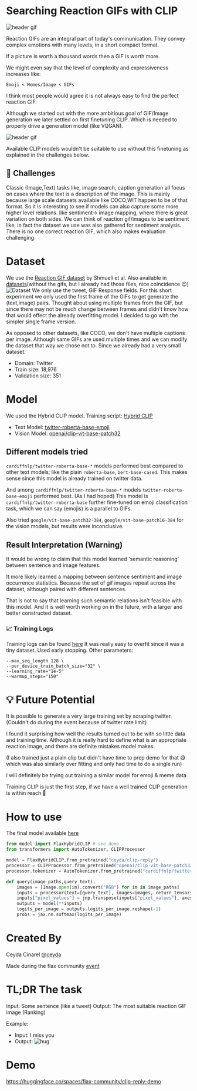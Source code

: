 # Searching Reaction GIFs with CLIP

![header gif](./assets/huggingface_explode3.png)

Reaction GIFs are an integral part of today's communication. They convey complex emotions with many levels, in a short compact format.

If a picture is worth a thousand words then a GIF is worth more.

We might even say that the level of complexity and expressiveness increases like:

`Emoji < Memes/Image < GIFs`

I think most people would agree it is not always easy to find the perfect reaction GIF. 

Although we started out with the more ambitious goal of GIF/Image generation we later settled on first finetuning CLIP. 
Which is needed to properly drive a generation model (like VQGAN). 

![header gif](./assets/main.gif)

Available CLIP models wouldn't be suitable to use without this finetuning as explained in the challenges below.

## 📝 Challenges

Classic (Image,Text) tasks like, image search, caption generation all focus on cases where the text is a description of the image.
This is mainly because large scale datasets available like COCO,WIT happen to be of that format. 
So it is interesting to see if models can also capture some more higher level relations.
like sentiment-> image mapping, where there is great variation on both sides.
We can think of reaction gif/images to be sentiment like, in fact the dataset we use was also gathered for sentiment analysis.
There is no one correct reaction GIF, which also makes evaluation challenging.

# Dataset

We use the [Reaction GIF dataset](https://github.com/bshmueli/ReactionGIF) by Shmueli et al. Also available in [datasets](https://huggingface.co/datasets/julien-c/reactiongif)(without the gifs, but I already had those files, nice coincidence 😉)
![Dataset](./assets/dataset.png)
We only use the tweet, GIF Response fields.
For this short experiment we only used the first frame of the GIFs to get generate the (text,image) pairs. Thought about using multiple frames from the GIF, but since there may not be much change between frames and didn't know how that would effect the already overfitting model. I decided to go with the simpler single frame version.

As opposed to other datasets, like COCO, we don't have multiple captions per image. Although same GIFs are used multiple times and we can modify the dataset that way we chose not to. Since we already had a very small dataset.

- Domain: Twitter
- Train size: 18,976
- Validation size: 351

# Model

We used the Hybrid CLIP model. Training script: [Hybrid CLIP](https://github.com/huggingface/transformers/blob/master/examples/research_projects/jax-projects/hybrid_clip/run_hybrid_clip.py) 

- Text Model: [twitter-roberta-base-emoji](https://huggingface.co/cardiffnlp/twitter-roberta-base-emoji)
- Vision Model: [openai/clip-vit-base-patch32](https://huggingface.co/openai/clip-vit-base-patch32)

## Different models tried

`cardiffnlp/twitter-roberta-base-*` models performed best compared to other text models; like the plain `roberta-base`, `bert-base-cased`.
This makes sense since this model is already trained on twitter data.

And among `cardiffnlp/twitter-roberta-base-*` models `twitter-roberta-base-emoji` performed best. (As I had hoped)
This model is `cardiffnlp/twitter-roberta-base` further fine-tuned on emoji classification task, which we can say (emojis) is a parallel to GIFs. 

Also tried `google/vit-base-patch32-384`, `google/vit-base-patch16-384` for the vision models, but results were inconclusive.

## Result Interpretation (Warning)

It would be wrong to claim that this model learned 'semantic reasoning' between sentence and image features. 

It more likely learned a mapping between sentence sentiment and image occurrence statistics. Because the set of gif images repeat across the dataset, although paired with different sentences.

That is not to say that learning such semantic relations isn't feasible with this model. And it is well worth working on in the future, with a larger and better constructed dataset.

### 📈 Training Logs

Training logs can be found [here](https://wandb.ai/cceyda/flax-clip?workspace=user-cceyda)
It was really easy to overfit since it was a tiny dataset. Used early stopping.
Other parameters:
```
--max_seq_length 128 \
--per_device_train_batch_size="32" \
--learning_rate="1e-5" 
--warmup_steps="150" 
```

# 💡 Future Potential

It is possible to generate a very large training set by scraping twitter.(Couldn't do during the event because of twitter rate limit)

I found it surprising how well the results turned out to be with so little data and training time. Although it is really hard to define what is an appropriate reaction image, and there are definite mistakes model makes.

(I also trained just a plain clip but didn't have time to prep demo for that 😅 which was also similarly over fitting and only had time to do a single run)

I will definitely be trying out training a similar model for emoji & meme data.

Training CLIP is just the first step, if we have a well trained CLIP generation is within reach 🚀   

# How to use
The final model available [here](https://huggingface.co/ceyda/clip-reply)

```py
from model import FlaxHybridCLIP # see demo 
from transformers import AutoTokenizer, CLIPProcessor

model = FlaxHybridCLIP.from_pretrained("ceyda/clip-reply")
processor = CLIPProcessor.from_pretrained("openai/clip-vit-base-patch32")
processor.tokenizer = AutoTokenizer.from_pretrained("cardiffnlp/twitter-roberta-base")

def query(image_paths,query_text):
    images = [Image.open(im).convert("RGB") for im in image_paths]
    inputs = processor(text=[query_text], images=images, return_tensors="jax", padding=True)
    inputs["pixel_values"] = jnp.transpose(inputs["pixel_values"], axes=[0, 2, 3, 1])
    outputs = model(**inputs)
    logits_per_image = outputs.logits_per_image.reshape(-1)
    probs = jax.nn.softmax(logits_per_image)
```

# Created By

Ceyda Cinarel [@ceyda](https://huggingface.co/ceyda)

Made during the flax community [event](https://discuss.huggingface.co/t/open-to-the-community-community-week-using-jax-flax-for-nlp-cv/7104/58)

# TL;DR The task

Input: Some sentence (like a tweet)
Output: The most suitable reaction GIF image (Ranking)

Example: 
  - Input: I miss you 
  - Output: ![hug](./assets/example_gif.jpg)
  
# Demo

https://huggingface.co/spaces/flax-community/clip-reply-demo


